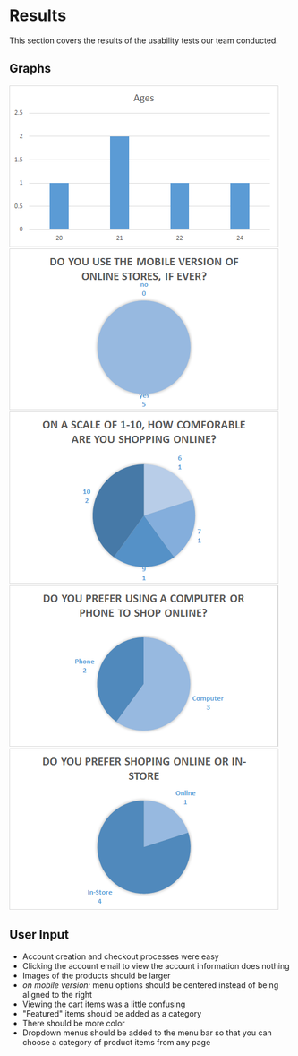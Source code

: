[//]: # "results.md"
[//]: # "Author: Mackenzie Goode"
[//]: # "Made for conversion with Pandoc"

Results
=======

This section covers the results of the usability tests our team conducted.

Graphs
------

![Age distribution](images/age_distribution.png)
![Do you use mobile](images/use_mobile_version_chart.png)
![Comfort Level](images/comfort_shopping_online.png)
![Computer vs Phone](images/computer_phone_preference_chart.png)
![Online vs In-Store](images/online_in_store_preference_chart.png)

User Input
----------

* Account creation and checkout processes were easy
* Clicking the account email to view the account information does nothing
* Images of the products should be larger
* *on mobile version:* menu options should be centered instead of being aligned to the right
* Viewing the cart items was a little confusing
* "Featured" items should be added as a category
* There should be more color
* Dropdown menus should be added to the menu bar so that you can choose a category of product items from any page
